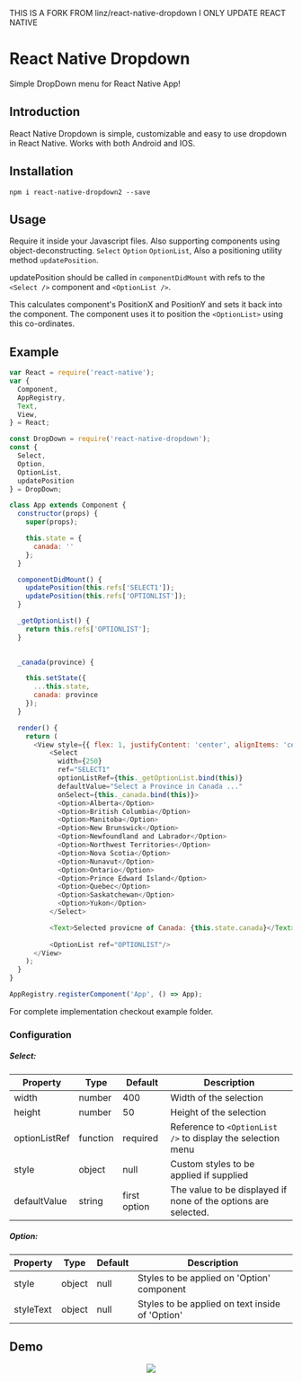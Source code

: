THIS IS A FORK FROM linz/react-native-dropdown I ONLY UPDATE REACT NATIVE
# React Native Dropdown
Simple DropDown menu for React Native App!

## Introduction
React Native Dropdown is simple, customizable and easy to use dropdown in React Native. Works with both Android and IOS. 

## Installation
```
npm i react-native-dropdown2 --save
```

## Usage
Require it inside your Javascript files. Also supporting components using object-deconstructing. 
```Select``` ```Option``` ```OptionList```, Also a positioning utility method ```updatePosition```. 

updatePosition should be called in ```componentDidMount``` with refs to the ```<Select />``` component and ```<OptionList />```. 

This calculates component's PositionX and PositionY and sets it back into the component. The component uses it to position the ```<OptionList>``` using this co-ordinates.


## Example

```js
var React = require('react-native');
var {
  Component,
  AppRegistry,
  Text,
  View,
} = React;

const DropDown = require('react-native-dropdown');
const {
  Select,
  Option,
  OptionList,
  updatePosition
} = DropDown;

class App extends Component {
  constructor(props) {
    super(props);

    this.state = {
      canada: ''
    };
  }

  componentDidMount() {
    updatePosition(this.refs['SELECT1']);
    updatePosition(this.refs['OPTIONLIST']);
  }

  _getOptionList() {
    return this.refs['OPTIONLIST'];
  }

  
  _canada(province) {

	this.setState({
      ...this.state,
      canada: province
    });
  }

  render() {
    return (
      <View style={{ flex: 1, justifyContent: 'center', alignItems: 'center' }}>
          <Select
            width={250}
            ref="SELECT1"
            optionListRef={this._getOptionList.bind(this)}
            defaultValue="Select a Province in Canada ..."
            onSelect={this._canada.bind(this)}>
            <Option>Alberta</Option>
            <Option>British Columbia</Option>
            <Option>Manitoba</Option>
            <Option>New Brunswick</Option>
            <Option>Newfoundland and Labrador</Option>
            <Option>Northwest Territories</Option>
            <Option>Nova Scotia</Option>
            <Option>Nunavut</Option>
            <Option>Ontario</Option>
            <Option>Prince Edward Island</Option>
            <Option>Quebec</Option>
            <Option>Saskatchewan</Option>
            <Option>Yukon</Option>
          </Select>

          <Text>Selected provicne of Canada: {this.state.canada}</Text>
          
          <OptionList ref="OPTIONLIST"/>
      </View>
    );
  }
}

AppRegistry.registerComponent('App', () => App);


```
For complete implementation checkout example folder. 

### Configuration

##### Select:
| Property | Type | Default | Description |
|---------------|----------|--------------|----------------------------------------------------------------|
| width | number | 400 | Width of the selection |
| height | number | 50 | Height of the selection |
| optionListRef | function | required | Reference to ```<OptionList />``` to display the selection menu |
| style | object | null | Custom styles to be applied if supplied |
| defaultValue | string | first option | The value to be displayed if none of the options are selected. |

##### Option:

| Property | Type | Default | Description |
|-----------|--------|---------|--------------------------------------------|
| style | object | null | Styles to be applied on 'Option' component |
| styleText | object |  null | Styles to be applied on text inside of 'Option'  |


## Demo
<p align="center">
    <img src ="https://raw.githubusercontent.com/alinz/react-native-dropdown/master/dropdown.gif" />
</p>
